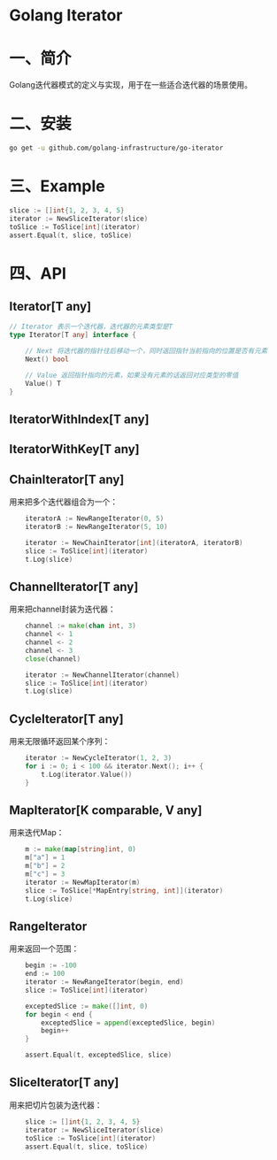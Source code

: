 # Golang Iterator

# 一、简介

Golang迭代器模式的定义与实现，用于在一些适合迭代器的场景使用。

# 二、安装

```bash
go get -u github.com/golang-infrastructure/go-iterator
```

# 三、Example

```go
slice := []int{1, 2, 3, 4, 5}
iterator := NewSliceIterator(slice)
toSlice := ToSlice[int](iterator)
assert.Equal(t, slice, toSlice)
```

# 四、API

## Iterator[T any]

```go
// Iterator 表示一个迭代器，迭代器的元素类型是T
type Iterator[T any] interface {

	// Next 将迭代器的指针往后移动一个，同时返回指针当前指向的位置是否有元素
	Next() bool

	// Value 返回指针指向的元素，如果没有元素的话返回对应类型的零值
	Value() T
}
```

## IteratorWithIndex[T any]

## IteratorWithKey[T any]

## ChainIterator[T any] 

用来把多个迭代器组合为一个：

```go
	iteratorA := NewRangeIterator(0, 5)
	iteratorB := NewRangeIterator(5, 10)

	iterator := NewChainIterator[int](iteratorA, iteratorB)
	slice := ToSlice[int](iterator)
	t.Log(slice)
```

## ChannelIterator[T any]

用来把channel封装为迭代器：

```go
	channel := make(chan int, 3)
	channel <- 1
	channel <- 2
	channel <- 3
	close(channel)

	iterator := NewChannelIterator(channel)
	slice := ToSlice[int](iterator)
	t.Log(slice)
```

## CycleIterator[T any]

用来无限循环返回某个序列： 

```go
	iterator := NewCycleIterator(1, 2, 3)
	for i := 0; i < 100 && iterator.Next(); i++ {
		t.Log(iterator.Value())
	}
```

## MapIterator[K comparable, V any]

用来迭代Map：

```go
	m := make(map[string]int, 0)
	m["a"] = 1
	m["b"] = 2
	m["c"] = 3
	iterator := NewMapIterator(m)
	slice := ToSlice[*MapEntry[string, int]](iterator)
	t.Log(slice)
```

## RangeIterator

用来返回一个范围：

```go
	begin := -100
	end := 100
	iterator := NewRangeIterator(begin, end)
	slice := ToSlice[int](iterator)

	exceptedSlice := make([]int, 0)
	for begin < end {
		exceptedSlice = append(exceptedSlice, begin)
		begin++
	}

	assert.Equal(t, exceptedSlice, slice)
```

## SliceIterator[T any]

用来把切片包装为迭代器： 

```go
	slice := []int{1, 2, 3, 4, 5}
	iterator := NewSliceIterator(slice)
	toSlice := ToSlice[int](iterator)
	assert.Equal(t, slice, toSlice)
```
